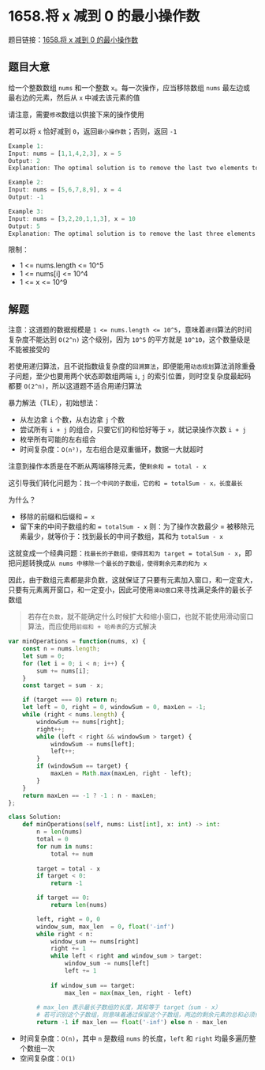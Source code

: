 # 1658.将 x 减到 0 的最小操作数

题目链接：[1658.将 x 减到 0 的最小操作数](https://leetcode.cn/problems/minimum-operations-to-reduce-x-to-zero/)

## 题目大意

给一个整数数组 `nums` 和一个整数 `x`。每一次操作，应当移除数组 `nums` 最左边或最右边的元素，然后从 `x` 中减去该元素的值

请注意，需要`修改`数组以供接下来的操作使用

若可以将 `x` 恰好减到 `0`，返回`最小操作数`；否则，返回 `-1` 

```js
Example 1:
Input: nums = [1,1,4,2,3], x = 5
Output: 2
Explanation: The optimal solution is to remove the last two elements to reduce x to zero.

Example 2:
Input: nums = [5,6,7,8,9], x = 4
Output: -1

Example 3:
Input: nums = [3,2,20,1,1,3], x = 10
Output: 5
Explanation: The optimal solution is to remove the last three elements and the first two elements (5 operations in total) to reduce x to zero.
```

限制：
- 1 <= nums.length <= 10^5
- 1 <= nums[i] <= 10^4
- 1 <= x <= 10^9

## 解题

注意：这道题的数据规模是 `1 <= nums.length <= 10^5`，意味着`递归`算法的时间复杂度不能达到 `O(2^n)` 这个级别，因为 `10^5` 的平方就是 `10^10`，这个数量级是不能被接受的

若使用递归算法，且不说指数级复杂度的`回溯算法`，即便能用`动态规划`算法消除重叠子问题，至少也要用两个状态即数组两端 `i`, `j` 的索引位置，则时空复杂度最起码都要 `O(2^n)`，所以这道题不适合用递归算法

暴力解法（TLE），初始想法：
- 从左边拿 `i` 个数，从右边拿 `j` 个数
- 尝试所有 `i + j` 的组合，只要它们的和恰好等于 `x`，就记录操作次数 `i + j`
- 枚举所有可能的左右组合
- 时间复杂度：`O(n²)`，左右组合是双重循环，数据一大就超时

注意到操作本质是在不断从两端移除元素，使`剩余和 = total - x`

这引导我们转化问题为：`找一个中间的子数组，它的和 = totalSum - x，长度最长`

为什么？
- 移除的前缀和后缀和 `= x`
- 留下来的中间子数组的和 `= totalSum - x`
  则：为了操作次数最少 = 被移除元素最少，就等价于：找到最长的中间子数组，其和为 `totalSum - x`

这就变成一个经典问题：`找最长的子数组，使得其和为 target = totalSum - x`，即把问题转换成`从 nums 中移除一个最长的子数组，使得剩余元素的和为 x`

因此，由于数组元素都是非负数，这就保证了只要有元素加入窗口，和一定变大，只要有元素离开窗口，和一定变小，因此可使用`滑动窗口`来寻找满足条件的最长子数组

> 若存在`负数`，就不能确定什么时候扩大和缩小窗口，也就不能使用滑动窗口算法，而应使用`前缀和 + 哈希表`的方式解决

```js
var minOperations = function(nums, x) {
    const n = nums.length;
    let sum = 0;
    for (let i = 0; i < n; i++) {
        sum += nums[i];
    }
    const target = sum - x;

    if (target === 0) return n;
    let left = 0, right = 0, windowSum = 0, maxLen = -1;
    while (right < nums.length) {
        windowSum += nums[right];
        right++;
        while (left < right && windowSum > target) {
            windowSum -= nums[left];
            left++;
        }
        if (windowSum == target) {
            maxLen = Math.max(maxLen, right - left);
        }
    }
    return maxLen == -1 ? -1 : n - maxLen;
};
```
```python
class Solution:
    def minOperations(self, nums: List[int], x: int) -> int:
        n = len(nums)
        total = 0
        for num in nums:
            total += num
        
        target = total - x
        if target < 0:
            return -1

        if target == 0:
            return len(nums)

        left, right = 0, 0
        window_sum, max_len  = 0, float('-inf')
        while right < n:
            window_sum += nums[right]
            right += 1
            while left < right and window_sum > target:
                window_sum -= nums[left]
                left += 1
            
            if window_sum == target:
                max_len = max(max_len, right - left)
        
        # max_len 表示最长子数组的长度，其和等于 target（sum - x）
        # 若可识别这个子数组，则意味着通过保留这个子数组，两边的剩余元素的总和必须恰好为x
        return -1 if max_len == float('-inf') else n - max_len  
```

- 时间复杂度：`O(n)`，其中 `n` 是数组 `nums` 的长度，`left` 和 `right` 均最多遍历整个数组一次
- 空间复杂度：`O(1)`